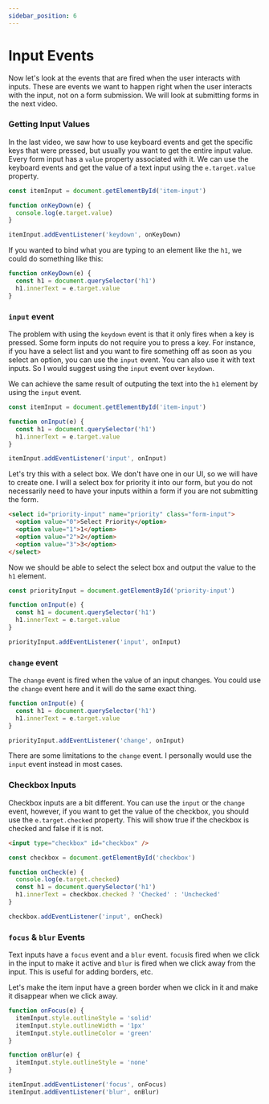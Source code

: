 ```yaml
---
sidebar_position: 6
---
```


# Input Events

Now let's look at the events that are fired when the user interacts with inputs. These are events we want to happen right when the user interacts with the input, not on a form submission. We will look at submitting forms in the next video.

### Getting Input Values

In the last video, we saw how to use keyboard events and get the specific keys that were pressed, but usually you want to get the entire input value. Every form input has a `value` property associated with it. We can use the keyboard events and get the value of a text input using the `e.target.value` property.

```js
const itemInput = document.getElementById('item-input')

function onKeyDown(e) {
  console.log(e.target.value)
}

itemInput.addEventListener('keydown', onKeyDown)
```

If you wanted to bind what you are typing to an element like the `h1`, we could do something like this:

```js
function onKeyDown(e) {
  const h1 = document.querySelector('h1')
  h1.innerText = e.target.value
}
```

### `input` event

The problem with using the `keydown` event is that it only fires when a key is pressed. Some form inputs do not require you to press a key. For instance, if you have a select list and you want to fire something off as soon as you select an option, you can use the `input` event. You can also use it with text inputs. So I would suggest using the `input` event over `keydown`.

We can achieve the same result of outputing the text into the `h1` element by using the `input` event.

```js
const itemInput = document.getElementById('item-input')

function onInput(e) {
  const h1 = document.querySelector('h1')
  h1.innerText = e.target.value
}

itemInput.addEventListener('input', onInput)
```

Let's try this with a select box. We don't have one in our UI, so we will have to create one. I will a select box for priority it into our form, but you do not necessarily need to have your inputs within a form if you are not submitting the form.

```html
<select id="priority-input" name="priority" class="form-input">
  <option value="0">Select Priority</option>
  <option value="1">1</option>
  <option value="2">2</option>
  <option value="3">3</option>
</select>
```

Now we should be able to select the select box and output the value to the `h1` element.

```js
const priorityInput = document.getElementById('priority-input')

function onInput(e) {
  const h1 = document.querySelector('h1')
  h1.innerText = e.target.value
}

priorityInput.addEventListener('input', onInput)
```

### `change` event

The `change` event is fired when the value of an input changes. You could use the `change` event here and it will do the same exact thing.

```js
function onInput(e) {
  const h1 = document.querySelector('h1')
  h1.innerText = e.target.value
}

priorityInput.addEventListener('change', onInput)
```

There are some limitations to the `change` event. I personally would use the `input` event instead in most cases.

### Checkbox Inputs

Checkbox inputs are a bit different. You can use the `input` or the `change` event, however, if you want to get the value of the checkbox, you should use the `e.target.checked` property. This will show true if the checkbox is checked and false if it is not.

```html
<input type="checkbox" id="checkbox" />
```

```js
const checkbox = document.getElementById('checkbox')

function onCheck(e) {
  console.log(e.target.checked)
  const h1 = document.querySelector('h1')
  h1.innerText = checkbox.checked ? 'Checked' : 'Unchecked'
}

checkbox.addEventListener('input', onCheck)
```

### `focus` & `blur` Events

Text inputs have a `focus` event and a `blur` event. `focus`is fired when we click in the input to make it active and `blur` is fired when we click away from the input. This is useful for adding borders, etc.

Let's make the item input have a green border when we click in it and make it disappear when we click away.

```js
function onFocus(e) {
  itemInput.style.outlineStyle = 'solid'
  itemInput.style.outlineWidth = '1px'
  itemInput.style.outlineColor = 'green'
}

function onBlur(e) {
  itemInput.style.outlineStyle = 'none'
}

itemInput.addEventListener('focus', onFocus)
itemInput.addEventListener('blur', onBlur)
```
